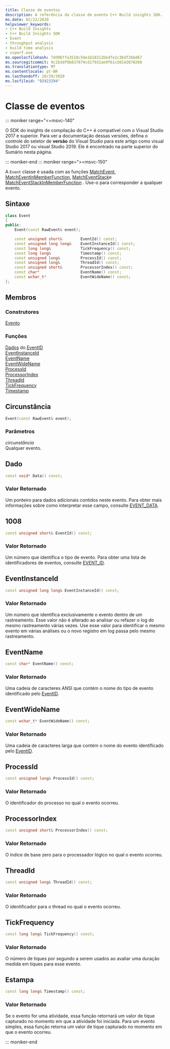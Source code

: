 ```yaml
---
title: Classe de eventos
description: A referência da classe de evento C++ Build insights SDK.
ms.date: 02/12/2020
helpviewer_keywords:
- C++ Build Insights
- C++ Build Insights SDK
- Event
- throughput analysis
- build time analysis
- vcperf.exe
ms.openlocfilehash: 7dd96ffa3518c58e1b18312bb4fe2c36df26bd67
ms.sourcegitcommit: 9c2b3df9b837879cd17932ae9f61cdd142078260
ms.translationtype: MT
ms.contentlocale: pt-BR
ms.lasthandoff: 10/29/2020
ms.locfileid: "92923294"
---
```

# <a name="event-class"></a>Classe de eventos

::: moniker range="<=msvc-140"

O SDK do insights de compilação do C++ é compatível com o Visual Studio 2017 e superior. Para ver a documentação dessas versões, defina o controle do seletor de **versão** do Visual Studio para este artigo como visual Studio 2017 ou visual Studio 2019. Ele é encontrado na parte superior do Sumário nesta página.

::: moniker-end
::: moniker range=">=msvc-150"

A `Event` classe é usada com as funções [MatchEvent](../functions/match-event.md), [MatchEventInMemberFunction](../functions/match-event-in-member-function.md), [MatchEventStack](../functions/match-event-stack.md)e [MatchEventStackInMemberFunction](../functions/match-event-stack-in-member-function.md) . Use-o para corresponder a qualquer evento.

## <a name="syntax"></a>Sintaxe

```cpp
class Event
{
public:
    Event(const RawEvent& event);

    const unsigned short&        EventId() const;
    const unsigned long long&    EventInstanceId() const;
    const long long&             TickFrequency() const;
    const long long&             Timestamp() const;
    const unsigned long&         ProcessId() const;
    const unsigned long&         ThreadId() const;
    const unsigned short&        ProcessorIndex() const;
    const char*                  EventName() const;
    const wchar_t*               EventWideName() const;
};
```

## <a name="members"></a>Membros

### <a name="constructors"></a>Construtores

[Evento](#entity)

### <a name="functions"></a>Funções

[Dados](#data) 
 do [EventID](#event-id)\
[EventInstanceId](#event-instance-id)\
[EventName](#event-name)\
[EventWideName](#event-wide-name)\
[ProcessId](#process-id)\
[ProcessorIndex](#processor-index)\
[ThreadId](#thread-id)\
[TickFrequency](#tick-frequency)\
[Timestamp](#timestamp)

## <a name="event"></a><a name="entity"></a> Circunstância

```cpp
Event(const RawEvent& event);
```

### <a name="parameters"></a>Parâmetros

*circunstância*\
Qualquer evento.

## <a name="data"></a><a name="data"></a> Dado

```cpp
const void* Data() const;
```

### <a name="return-value"></a>Valor Retornado

Um ponteiro para dados adicionais contidos neste evento. Para obter mais informações sobre como interpretar esse campo, consulte [EVENT_DATA](../c-event-data-types/event-data-struct.md).

## <a name="eventid"></a><a name="event-id"></a> 1008

```cpp
const unsigned short& EventId() const;
```

### <a name="return-value"></a>Valor Retornado

Um número que identifica o tipo de evento. Para obter uma lista de identificadores de eventos, consulte [EVENT_ID](../c-event-data-types/event-id-enum.md).

## <a name="eventinstanceid"></a><a name="event-instance-id"></a> EventInstanceId

```cpp
const unsigned long long& EventInstanceId() const;
```

### <a name="return-value"></a>Valor Retornado

Um número que identifica exclusivamente o evento dentro de um rastreamento. Esse valor não é alterado ao analisar ou refazer o log do mesmo rastreamento várias vezes. Use esse valor para identificar o mesmo evento em várias análises ou o novo registro em log passa pelo mesmo rastreamento.

## <a name="eventname"></a><a name="event-name"></a> EventName

```cpp
const char* EventName() const;
```

### <a name="return-value"></a>Valor Retornado

Uma cadeia de caracteres ANSI que contém o nome do tipo de evento identificado pelo [EventID](#event-id).

## <a name="eventwidename"></a><a name="event-wide-name"></a> EventWideName

```cpp
const wchar_t* EventWideName() const;
```

### <a name="return-value"></a>Valor Retornado

Uma cadeia de caracteres larga que contém o nome do evento identificado pelo [EventID](#event-id).

## <a name="processid"></a><a name="process-id"></a> ProcessId

```cpp
const unsigned long& ProcessId() const;
```

### <a name="return-value"></a>Valor Retornado

O identificador do processo no qual o evento ocorreu.

## <a name="processorindex"></a><a name="processor-index"></a> ProcessorIndex

```cpp
const unsigned short& ProcessorIndex() const;
```

### <a name="return-value"></a>Valor Retornado

O índice de base zero para o processador lógico no qual o evento ocorreu.

## <a name="threadid"></a><a name="thread-id"></a> ThreadId

```cpp
const unsigned long& ThreadId() const;
```

### <a name="return-value"></a>Valor Retornado

O identificador para o thread no qual o evento ocorreu.

## <a name="tickfrequency"></a><a name="tick-frequency"></a> TickFrequency

```cpp
const long long& TickFrequency() const;
```

### <a name="return-value"></a>Valor Retornado

O número de tiques por segundo a serem usados ao avaliar uma duração medida em tiques para esse evento.

## <a name="timestamp"></a><a name="timestamp"></a> Estampa

```cpp
const long long& Timestamp() const;
```

### <a name="return-value"></a>Valor Retornado

Se o evento for uma atividade, essa função retornará um valor de tique capturado no momento em que a atividade foi iniciada. Para um evento simples, essa função retorna um valor de tique capturado no momento em que o evento ocorreu.

::: moniker-end
